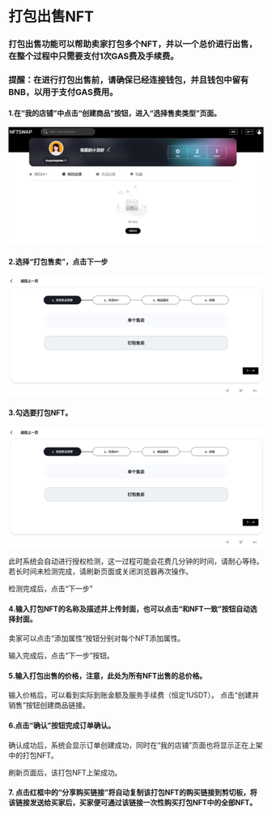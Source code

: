 # 打包出售NFT
### 打包出售功能可以帮助卖家打包多个NFT，并以一个总价进行出售，在整个过程中只需要支付1次GAS费及手续费。
### 提醒：在进行打包出售前，请确保已经连接钱包，并且钱包中留有BNB，以用于支付GAS费用。

#### 1.在“我的店铺”中点击“创建商品”按钮，进入“选择售卖类型”页面。
<div align=center>
  <img src="https://github.com/NFTswapWhitePaper/Pictures/blob/main/%E6%89%93%E5%8C%85%E5%87%BA%E5%94%AE%E5%95%86%E9%93%BA%E9%A6%96%E9%A1%B5.png">
</div>

#### 2.选择“打包售卖”，点击下一步
 
<div align=center>
  <img src="https://github.com/NFTswapWhitePaper/Pictures/blob/main/%E6%89%93%E5%8C%85%E5%87%BA%E5%94%AE%E9%80%89%E6%8B%A9%E7%B1%BB%E5%9E%8B.png">
</div>
 
#### 3.勾选要打包NFT。

<div align=center>
  <img src="https://github.com/NFTswapWhitePaper/Pictures/blob/main/%E6%89%93%E5%8C%85%E5%87%BA%E5%94%AE%E9%80%89%E6%8B%A9%E7%B1%BB%E5%9E%8B.png">
</div>

此时系统会自动进行授权检测，这一过程可能会花费几分钟的时间，请耐心等待。若长时间未检测完成，请刷新页面或关闭浏览器再次操作。
 
检测完成后，点击“下一步”

#### 4.输入打包NFT的名称及描述并上传封面，也可以点击“和NFT一致”按钮自动选择封面。
卖家可以点击“添加属性”按钮分别对每个NFT添加属性。
 

 
输入完成后，点击“下一步”按钮。

#### 5.输入打包出售的价格，注意，此处为所有NFT出售的总价格。
 
 
输入价格后，可以看到实际到账金额及服务手续费（恒定1USDT）。
点击“创建并销售”按钮创建商品链接。

#### 6.点击“确认”按钮完成订单确认。
 

确认成功后，系统会显示订单创建成功，同时在“我的店铺”页面也将显示正在上架中的打包NFT。
 
刷新页面后，该打包NFT上架成功。
 

#### 7. 点击红框中的“分享购买链接”将自动复制该打包NFT的购买链接到剪切板，将该链接发送给买家后，买家便可通过该链接一次性购买打包NFT中的全部NFT。
 

